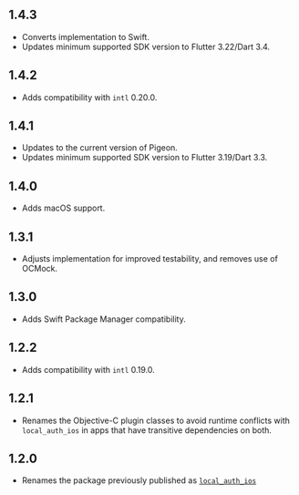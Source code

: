 ## 1.4.3

* Converts implementation to Swift.
* Updates minimum supported SDK version to Flutter 3.22/Dart 3.4.

## 1.4.2

* Adds compatibility with `intl` 0.20.0.

## 1.4.1

* Updates to the current version of Pigeon.
* Updates minimum supported SDK version to Flutter 3.19/Dart 3.3.

## 1.4.0

* Adds macOS support.

## 1.3.1

* Adjusts implementation for improved testability, and removes use of OCMock.

## 1.3.0

* Adds Swift Package Manager compatibility.

## 1.2.2

* Adds compatibility with `intl` 0.19.0.

## 1.2.1

* Renames the Objective-C plugin classes to avoid runtime conflicts with
  `local_auth_ios` in apps that have transitive dependencies on both.

## 1.2.0

* Renames the package previously published as [`local_auth_ios`](https://pub.dev/packages/local_auth_ios)
